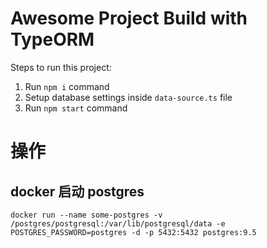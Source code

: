# Awesome Project Build with TypeORM

Steps to run this project:

1. Run `npm i` command
2. Setup database settings inside `data-source.ts` file
3. Run `npm start` command

# 操作

## docker 启动 postgres

```shell
docker run --name some-postgres -v /postgres/postgresql:/var/lib/postgresql/data -e POSTGRES_PASSWORD=postgres -d -p 5432:5432 postgres:9.5

```


